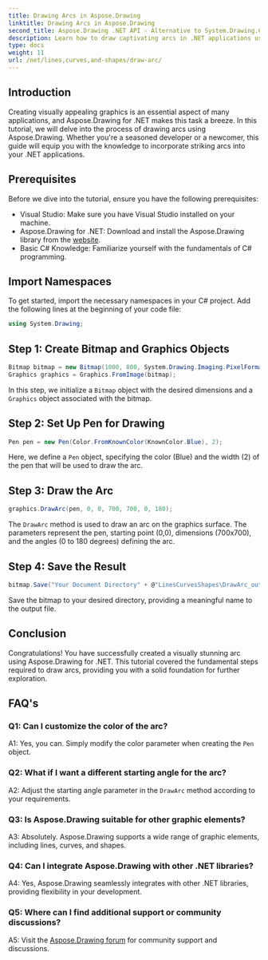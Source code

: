 ```yaml
---
title: Drawing Arcs in Aspose.Drawing
linktitle: Drawing Arcs in Aspose.Drawing
second_title: Aspose.Drawing .NET API - Alternative to System.Drawing.Common
description: Learn how to draw captivating arcs in .NET applications using Aspose.Drawing. Follow our step-by-step guide for stunning visual results.
type: docs
weight: 11
url: /net/lines,curves,and-shapes/draw-arc/
---
```

## Introduction

Creating visually appealing graphics is an essential aspect of many applications, and Aspose.Drawing for .NET makes this task a breeze. In this tutorial, we will delve into the process of drawing arcs using Aspose.Drawing. Whether you're a seasoned developer or a newcomer, this guide will equip you with the knowledge to incorporate striking arcs into your .NET applications.

## Prerequisites

Before we dive into the tutorial, ensure you have the following prerequisites:

- Visual Studio: Make sure you have Visual Studio installed on your machine.
- Aspose.Drawing for .NET: Download and install the Aspose.Drawing library from the [website](https://releases.aspose.com/drawing/net/).
- Basic C# Knowledge: Familiarize yourself with the fundamentals of C# programming.

## Import Namespaces

To get started, import the necessary namespaces in your C# project. Add the following lines at the beginning of your code file:

```csharp
using System.Drawing;
```

## Step 1: Create Bitmap and Graphics Objects

```csharp
Bitmap bitmap = new Bitmap(1000, 800, System.Drawing.Imaging.PixelFormat.Format32bppPArgb);
Graphics graphics = Graphics.FromImage(bitmap);
```

In this step, we initialize a `Bitmap` object with the desired dimensions and a `Graphics` object associated with the bitmap.

## Step 2: Set Up Pen for Drawing

```csharp
Pen pen = new Pen(Color.FromKnownColor(KnownColor.Blue), 2);
```

Here, we define a `Pen` object, specifying the color (Blue) and the width (2) of the pen that will be used to draw the arc.

## Step 3: Draw the Arc

```csharp
graphics.DrawArc(pen, 0, 0, 700, 700, 0, 180);
```

The `DrawArc` method is used to draw an arc on the graphics surface. The parameters represent the pen, starting point (0,0), dimensions (700x700), and the angles (0 to 180 degrees) defining the arc.

## Step 4: Save the Result

```csharp
bitmap.Save("Your Document Directory" + @"LinesCurvesShapes\DrawArc_out.png");
```

Save the bitmap to your desired directory, providing a meaningful name to the output file.

## Conclusion

Congratulations! You have successfully created a visually stunning arc using Aspose.Drawing for .NET. This tutorial covered the fundamental steps required to draw arcs, providing you with a solid foundation for further exploration.

## FAQ's

### Q1: Can I customize the color of the arc?

A1: Yes, you can. Simply modify the color parameter when creating the `Pen` object.

### Q2: What if I want a different starting angle for the arc?

A2: Adjust the starting angle parameter in the `DrawArc` method according to your requirements.

### Q3: Is Aspose.Drawing suitable for other graphic elements?

A3: Absolutely. Aspose.Drawing supports a wide range of graphic elements, including lines, curves, and shapes.

### Q4: Can I integrate Aspose.Drawing with other .NET libraries?

A4: Yes, Aspose.Drawing seamlessly integrates with other .NET libraries, providing flexibility in your development.

### Q5: Where can I find additional support or community discussions?

A5: Visit the [Aspose.Drawing forum](https://forum.aspose.com/c/diagram/17) for community support and discussions.
